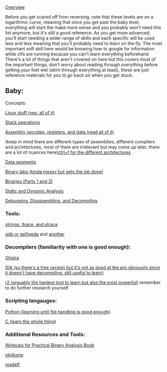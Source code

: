 [Overview](https://www.usenix.org/system/files/conference/3gse15/3gse15-feng.pdf)

Before you get scared off from reversing, note that these levels are on a logarithmic curve, meaning that once you get past the baby level, everything will start the make more sense and you probably won't need this list anymore, but it's still a good reference. As you get more advanced, you'll start needing a wider range of skills and each specific will be used less and less meaning that you'll probably need to learn on the fly. The most important soft skill here would be knowing how to google for information while ctfs are running because you can't learn everything beforehand. There's a lot of things that aren't covered on here but this covers most of the important things, don't worry about reading through *everything* before getting your feet wet (skim through everything at least), these are just reference materials for you to go back on when you get stuck. 


## Baby:

Concepts:

[Linux stuff (yes, all of it)](https://ryanstutorials.net/linuxtutorial/)

[Stack operations](https://en.wikipedia.org/wiki/Stack_(abstract_data_type))

[Assembly opcodes, registers, and data (read all of it)](https://www.cs.virginia.edu/~evans/cs216/guides/x86.html)

(keep in mind there are different types of assemblies, different compilers and architectures, most of them are irrelevant but may come up later; there are a lot of nuances here)[ctrl+f for the different architectures](https://www.foo.be/cours/dess-20122013/b/Eldad_Eilam-Reversing__Secrets_of_Reverse_Engineering-Wiley(2005).pdf)

[Data segments](https://en.wikipedia.org/wiki/Data_segment)

[Binary labs (kinda messy but gets the job done)](http://www.cs.rpi.edu/academics/courses/spring10/csci4971/)

[Binaries (Parts 1 and 2)](https://ihatefeds.com/No.Starch.Practical.Binary.Analysis.2018.pdf)

[Static and Dynamic Analysis](https://en.wikipedia.org/wiki/Malware_analysis)

[Debugging, Disassembling, and Decompiling](https://reverseengineering.stackexchange.com/questions/4635/whats-the-difference-between-a-disassembler-debugger-and-decompiler)


### Tools:
[strings, ltrace, and strace](https://www.thegeekstuff.com/2012/03/reverse-engineering-tools)

[gdb or gef/peda](https://www.tutorialspoint.com/gnu_debugger/what_is_gdb.htm) and [another](https://www.cs.cmu.edu/~gilpin/tutorial/#1)

### Decompilers (familiarity with one is good enough):
[Ghidra](https://www.shogunlab.com/blog/2019/04/12/here-be-dragons-ghidra-0.html)

[IDA (so there's a free version but it's not as good at the pro obviously since it doesn't have decompiling, still useful to learn)](https://securityxploded.com/reversing-basics-ida-pro.php)

[r2 (arguably the hardest tool to learn but also the most powerful)](https://sushant94.me/2015/05/31/Introduction_to_radare2/) remember to do further research yourself

### Scripting langauges:

[Python (learning until file handling is good enough)](https://www.w3schools.com/python/)

[C (learn the whole thing)](https://www.tutorialspoint.com/cprogramming/index.htm)

### Additional Resources and Tools:

[Writeups for Practical Binary Analysis Book](https://loicpefferkorn.net/2020/04/practical-binary-analysis-book-ctf-writeup-for-levels-2-4/#the-ctf-challenge)

[objdump](https://web.mit.edu/gnu/doc/html/binutils_5.html)

[readelf](https://www.geeksforgeeks.org/readelf-command-in-linux-with-examples/)
